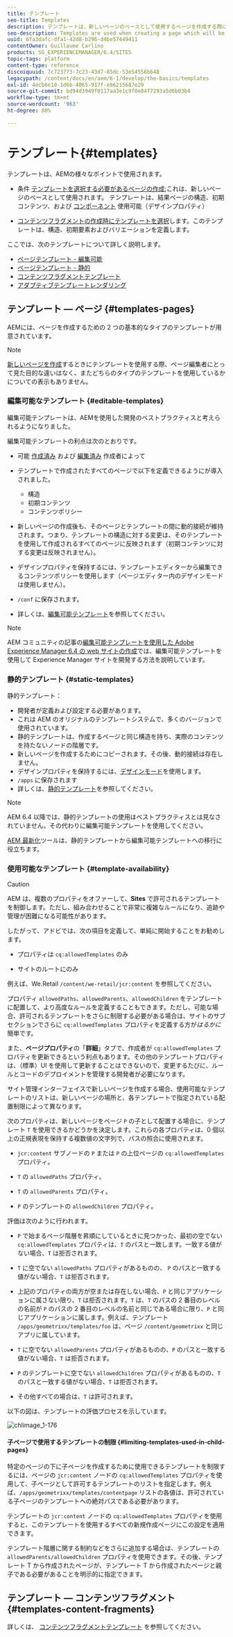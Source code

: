 ```yaml
---
title: テンプレート
seo-title: Templates
description: テンプレートは、新しいページのベースとして使用するページを作成する際に使用します
seo-description: Templates are used when creating a page which will be used as the base for the new page
uuid: 6fa3dafc-dfa1-42d8-b296-d4be57449411
contentOwner: Guillaume Carlino
products: SG_EXPERIENCEMANAGER/6.4/SITES
topic-tags: platform
content-type: reference
discoiquuid: 7c723773-7c23-43d7-85dc-53e54556b648
legacypath: /content/docs/en/aem/6-1/develop/the-basics/templates
exl-id: 4ecb6e10-1d6b-4065-917f-e86215687e29
source-git-commit: bd94d3949f0117aa3e1c9f0e84f7293a5d6b03b4
workflow-type: tm+mt
source-wordcount: '963'
ht-degree: 80%

---
```


# テンプレート{#templates}

テンプレートは、AEMの様々なポイントで使用されます。

* 条件 [テンプレートを選択する必要があるページの作成](#templates-pages);これは、新しいページのベースとして使用されます。 テンプレートは、結果ページの構造、初期コンテンツ、および [コンポーネント](/help/sites-authoring/default-components.md) 使用可能（デザインプロパティ）

* [コンテンツフラグメントの作成時にテンプレートを選択](#templates-content-fragments)します。このテンプレートは、構造、初期要素およびバリエーションを定義します。

ここでは、次のテンプレートについて詳しく説明します。

* [ページテンプレート - 編集可能](/help/sites-developing/page-templates-editable.md)
* [ページテンプレート - 静的](/help/sites-developing/page-templates-static.md)
* [コンテンツフラグメントテンプレート](/help/sites-developing/content-fragment-templates.md)
* [アダプティブテンプレートレンダリング](/help/sites-developing/templates-adaptive-rendering.md)

## テンプレート — ページ {#templates-pages}

AEMには、ページを作成するための 2 つの基本的なタイプのテンプレートが用意されています。

>[!NOTE]
>
>[新しいページを作成](/help/sites-authoring/managing-pages.md#creating-a-new-page)するときにテンプレートを使用する際、ページ編集者にとって見た目的な違いはなく、またどちらのタイプのテンプレートを使用しているかについての表示もありません。

### 編集可能なテンプレート {#editable-templates}

編集可能テンプレートは、AEMを使用した開発のベストプラクティスと考えられるようになりました。

編集可能テンプレートの利点は次のとおりです。

* 可能 [作成済み](/help/sites-authoring/templates.md#creating-a-new-template-template-author) および [編集済み](/help/sites-authoring/templates.md#editing-a-template-structure-template-author) 作成者によって

* テンプレートで作成されたすべてのページで以下を定義できるようにが導入されました。

   * 構造
   * 初期コンテンツ
   * コンテンツポリシー

* 新しいページの作成後も、そのページとテンプレートの間に動的接続が維持されます。つまり、テンプレートの構造に対する変更は、そのテンプレートを使用して作成されるすべてのページに反映されます（初期コンテンツに対する変更は反映されません）。
* デザインプロパティを保持するには、テンプレートエディターから編集できるコンテンツポリシーを使用します（ページエディター内のデザインモードは使用しません）。
* `/conf` に保存されます。
* 詳しくは、[編集可能テンプレート](/help/sites-developing/page-templates-editable.md)を参照してください。

>[!NOTE]
>
>AEM コミュニティの記事の[編集可能テンプレートを使用した Adobe Experience Manager 6.4 の web サイトの作成](https://helpx.adobe.com/experience-manager/using/first_aem64_website.html)では、編集可能テンプレートを使用して Experience Manager サイトを開発する方法を説明しています。

### 静的テンプレート {#static-templates}

静的テンプレート：

* 開発者が定義および設定する必要があります。
* これは AEM のオリジナルのテンプレートシステムで、多くのバージョンで使用されています。
* 静的テンプレートは、作成するページと同じ構造を持ち、実際のコンテンツを持たないノードの階層です。
* 新しいページを作成するためにコピーされます。その後、動的接続は存在しません。
* デザインプロパティを保持するには、[デザインモード](/help/sites-authoring/default-components-designmode.md)を使用します。
* `/apps` に保存されます
* 詳しくは、[静的テンプレート](/help/sites-developing/page-templates-static.md)を参照してください。

>[!NOTE]
>
>AEM 6.4 以降では、静的テンプレートの使用はベストプラクティスとは見なされていません。その代わりに編集可能テンプレートを使用してください。
>
>[AEM 最新化](modernization-tools.md)ツールは、静的テンプレートから編集可能テンプレートへの移行に役立ちます。

### 使用可能なテンプレート {#template-availability}

>[!CAUTION]
>
>AEM は、複数のプロパティをオファーして、**Sites** で許可されるテンプレートを制御します。ただし、組み合わせることで非常に複雑なルールになり、追跡や管理が困難になる可能性があります。
>
>したがって、アドビでは、次の項目を定義して、単純に開始することをお勧めします。
>
>* プロパティは `cq:allowedTemplates` のみ
>
>* サイトのルートにのみ
>
>例えば、We.Retail `/content/we-retail/jcr:content` を参照してください。
>
>プロパティ `allowedPaths`、`allowedParents`、`allowedChildren` をテンプレートに配置して、より高度なルールを定義することもできます。ただし、可能な場合、許可されるテンプレートをさらに制限する必要がある場合は、サイトのサブセクションでさらに `cq:allowedTemplates` プロパティを定義する方が&#x200B;*はるかに*&#x200B;簡単です。
>
>また、**ページプロパティ**&#x200B;の「**詳細**」タブで、作成者が `cq:allowedTemplates` プロパティを更新できるという利点もあります。その他のテンプレートプロパティは、（標準）UI を使用して更新することはできないので、変更するたびに、ルールとコードのデプロイメントを管理する開発者が必要になります。

サイト管理インターフェイスで新しいページを作成する場合、使用可能なテンプレートのリストは、新しいページの場所と、各テンプレートで指定されている配置制限によって異なります。

次のプロパティは、新しいページをページ `P` の子として配置する場合に、テンプレート `T` を使用できるかどうかを決定します。これらの各プロパティは、0 個以上の正規表現を保持する複数値の文字列で、パスの照合に使用されます。

* `jcr:content` サブノードの `P` または `P` の上位ページの `cq:allowedTemplates` プロパティ。

* `T` の `allowedPaths` プロパティ。

* `T` の `allowedParents` プロパティ。

* `P` のテンプレートの `allowedChildren` プロパティ。

評価は次のように行われます。

* `P` で始まるページ階層を昇順にしているときに見つかった、最初の空でない `cq:allowedTemplates` プロパティは、`T` のパスと一致します。一致する値がない場合、`T` は拒否されます。

* `T` に空でない `allowedPaths` プロパティがあるものの、 `P` のパスと一致する値がない場合、`T` は拒否されます。

* 上記のプロパティの両方が空または存在しない場合、`P` と同じアプリケーションに属さない限り、`T` は拒否されます。`T` は、`T` のパスの 2 番目のレベルの名前が `P` のパスの 2 番目のレベルの名前と同じである場合に限り、`P` と同じアプリケーションに属します。例えば、テンプレート `/apps/geometrixx/templates/foo` は、ページ `/content/geometrixx` と同じアプリに属しています。

* `T` に空でない `allowedParents` プロパティがあるものの、`P` のパスと一致する値がない場合、`T` は拒否されます。

* `P` のテンプレートに空でない `allowedChildren` プロパティがあるものの、`T` のパスと一致する値がない場合、`T` は拒否されます。

* その他すべての場合は、`T` は許可されます。

以下の図は、テンプレートの評価プロセスを示しています。

![chlimage_1-176](assets/chlimage_1-176.png)

#### 子ページで使用するテンプレートの制限 {#limiting-templates-used-in-child-pages}

特定のページの下に子ページを作成するために使用できるテンプレートを制限するには、ページの `jcr:content` ノードの `cq:allowedTemplates` プロパティを使用して、子ページとして許可するテンプレートのリストを指定します。例えば、`/apps/geometrixx/templates/contentpage` リストの各値は、許可されている子ページのテンプレートへの絶対パスである必要があります。

テンプレートの `jcr:content` ノードの `cq:allowedTemplates` プロパティを使用すると、このテンプレートを使用するすべての新規作成ページにこの設定を適用できます。

テンプレート階層に関する制約などをさらに追加する場合は、テンプレートの `allowedParents/allowedChildren` プロパティを使用できます。その後、テンプレート T から作成されたページが、テンプレート T から作成されたページと親子である必要があることを明示的に指定できます。

## テンプレート — コンテンツフラグメント {#templates-content-fragments}

詳しくは、 [コンテンツフラグメントテンプレート](/help/sites-developing/content-fragment-templates.md) を参照してください。
